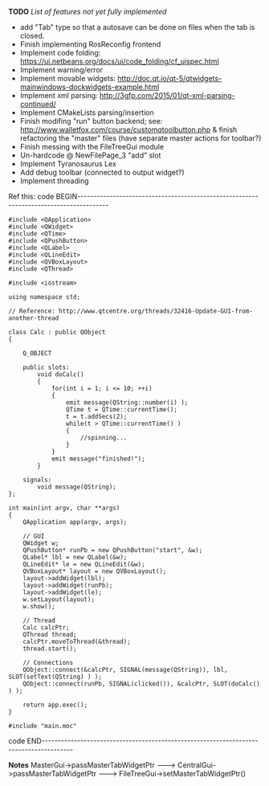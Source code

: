**TODO**
*List of features not yet fully implemented*


- add "Tab" type so that a autosave can be done on files when the tab is closed.
- Finish implementing RosReconfig frontend
- Implement code folding: https://ui.netbeans.org/docs/ui/code_folding/cf_uispec.html
- Implement warning/error
- Implement movable widgets: http://doc.qt.io/qt-5/qtwidgets-mainwindows-dockwidgets-example.html
- Implement xml parsing: http://3gfp.com/2015/01/qt-xml-parsing-continued/
- Implement CMakeLists parsing/insertion
- Finish modifing "run" button backend; see: http://www.walletfox.com/course/customqtoolbutton.php
    & finish refactoring the "master" files (have separate master actions for toolbar?)
- Finish messing with the FileTreeGui module
- Un-hardcode @ NewFilePage_3 "add" slot
- Implement Tyranosaurus Lex
- Add debug toolbar (connected to output widget?)
- Implement threading


Ref this:
code BEGIN---------------------------------------------------------------------------------------
```
#include <QApplication>
#include <QWidget>
#include <QTime>
#include <QPushButton>
#include <QLabel>
#include <QLineEdit>
#include <QVBoxLayout>
#include <QThread>

#include <iostream>

using namespace std;

// Reference: http://www.qtcentre.org/threads/32416-Update-GUI-from-another-thread

class Calc : public QObject
{

    Q_OBJECT

    public slots:
        void doCalc()
        {
            for(int i = 1; i <= 10; ++i)
            {
                emit message(QString::number(i) );
                QTime t = QTime::currentTime();
                t = t.addSecs(2);
                while(t > QTime::currentTime() )
                {
                    //spinning...
                }
            }
            emit message("finished!");
        }

    signals:
        void message(QString);
};

int main(int argv, char **args)
{
    QApplication app(argv, args);

    // GUI
    QWidget w;
    QPushButton* runPb = new QPushButton("start", &w);
    QLabel* lbl = new QLabel(&w);
    QLineEdit* le = new QLineEdit(&w);
    QVBoxLayout* layout = new QVBoxLayout();
    layout->addWidget(lbl);
    layout->addWidget(runPb);
    layout->addWidget(le);
    w.setLayout(layout);
    w.show();

    // Thread
    Calc calcPtr;
    QThread thread;
    calcPtr.moveToThread(&thread);
    thread.start();

    // Connections
    QObject::connect(&calcPtr, SIGNAL(message(QString)), lbl, SLOT(setText(QString) ) );
    QObject::connect(runPb, SIGNAL(clicked()), &calcPtr, SLOT(doCalc() ) );

    return app.exec();
}

#include "main.moc"
```
code END---------------------------------------------------------------------------------------


**Notes**
MasterGui->passMasterTabWidgetPtr ---> CentralGui->passMasterTabWidgetPtr ---> FileTreeGui->setMasterTabWidgetPtr()
